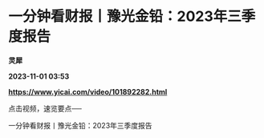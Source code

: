 # 一分钟看财报丨豫光金铅：2023年三季度报告
**灵犀**

**2023-11-01 03:53**

**https://www.yicai.com/video/101892282.html**

点击视频，速览要点──

一分钟看财报丨豫光金铅：2023年三季度报告